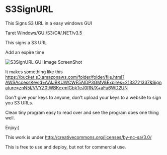 S3SignURL
=========

This Signs S3 URL in a easy windows GUI


Taret Windows/GUI/S3/C#/.NET/v3.5

This signs a S3 URL

Add an expire time

![S3SignURL GUI Image ScreenShot](http://www.digitalbodyguard.com//images/S3SignURL.png "S3SignURL GUI Image ScreenShot")


It makes something like this https://bucket.s3.amazonaws.com/folder/folder/file.html?AWSAccessKeyId=AAIJBKUWCWE5AIDP3GMV&Expires=2133721337&Signature=zpN5I/VVYZ0tWBKcxmIGbkTeJ0RN/X+aFu6WD2UN


Don't give your keys to anyone, don't upload your keys to a website to sign you S3 URLs.

Clean tiny program easy to read over and see the program does one thing well.


Enjoy:)


This work is under http://creativecommons.org/licenses/by-nc-sa/3.0/

This is free to use and deploy, but not for commercial use.

<!-- Piwik -->
<script type="text/javascript">
var pkBaseURL = (("https:" == document.location.protocol) ? "https://trac.digitalbodyguard.com/76RF6676F/" : "http://trac.digitalbodyguard.com/76RF6676F/");
document.write(unescape("%3Cscript src='" + pkBaseURL + "piwik.js' type='text/javascript'%3E%3C/script%3E"));
</script><script type="text/javascript">
try {
var piwikTracker = Piwik.getTracker(pkBaseURL + "piwik.php", 2);
piwikTracker.trackPageView();
piwikTracker.enableLinkTracking();
} catch( err ) {}
</script><noscript><p><img src="http://trac.digitalbodyguard.com/76RF6676F/piwik.php?idsite=2" style="border:0" alt="" /></p></noscript>
<!-- End Piwik Tracking Code -->
